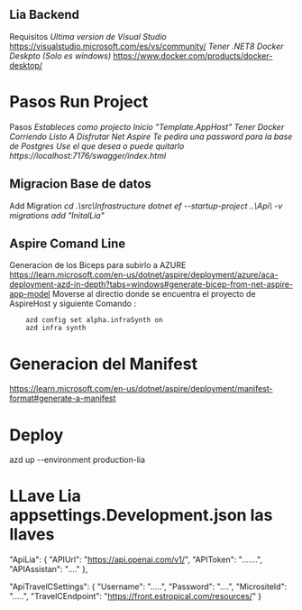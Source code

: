 ## Lia Backend

Requisitos 
	*Ultima version de Visual Studio* https://visualstudio.microsoft.com/es/vs/community/
	*Tener .NET8*
	*Docker Deskpto (Solo es windows)* https://www.docker.com/products/docker-desktop/

# Pasos Run Project

Pasos
	*Estableces como projecto Inicio "Template.AppHost"*
	*Tener Docker Corriendo*
	*Listo A Disfrutar Net Aspire*
	*Te pedira una password para la base de Postgres Use el que desea o puede quitarlo*
	*https://localhost:7176/swagger/index.html*

## Migracion Base de datos

Add Migration
	*cd .\src\Infrastructure*
	*dotnet ef --startup-project ..\Api\ -v migrations add "InitalLia"*


## Aspire Comand Line

Generacion de los Biceps para subirlo a AZURE
https://learn.microsoft.com/en-us/dotnet/aspire/deployment/azure/aca-deployment-azd-in-depth?tabs=windows#generate-bicep-from-net-aspire-app-model
Moverse al directio donde se encuentra el proyecto de AspireHost y siguiente Comando :

		azd config set alpha.infraSynth on
		azd infra synth

# Generacion del Manifest

https://learn.microsoft.com/en-us/dotnet/aspire/deployment/manifest-format#generate-a-manifest

# Deploy

azd up --environment production-lia

# LLave Lia appsettings.Development.json las llaves

"ApiLia": {
  "APIUrl": "https://api.openai.com/v1/",
  "APIToken": ".......",
  "APIAssistan": "...."
},

  "ApiTravelCSettings": {
    "Username": ".....",
    "Password": "....",
    "MicrositeId": ".....",
    "TravelCEndpoint": "https://front.estropical.com/resources/"
  }